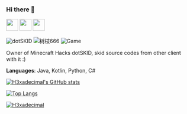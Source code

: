 ### Hi there 👋

<!--
**tumuidle/tumuidle** is a ✨ _special_ ✨ repository because its `README.md` (this file) appears on your GitHub profile.

Here are some ideas to get you started:

- 🔭 I’m currently working on ...
- 🌱 I’m currently learning ...
- 👯 I’m looking to collaborate on ...
- 🤔 I’m looking for help with ...
- 💬 Ask me about ...
- 📫 How to reach me: ...
- 😄 Pronouns: ...
- ⚡ Fun fact: ...
-->

<a href="https://space.bilibili.com/434219171"><img height=32 width=32 src="https://cdn.simpleicons.org/bilibili"></a>
<a href="https://twitter.com/afn_h3xadecimal"><img height=32 width=32 src="https://cdn.simpleicons.org/twitter"></a>
<a href="https://steamcommunity.com/id/H3xadec1mal/"><img height=32 width=32 src="https://cdn.simpleicons.org/steam"></a>

![dotSKID](https://img.shields.io/badge/.SKID-Owner-F00059)
![树枝666](https://img.shields.io/badge/鸡你太美-唱跳Rap篮球-114514)
![Game](https://img.shields.io/badge/Game-Minecraft-00AB00)

Owner of Minecraft Hacks dotSKID, skid source codes from other client with it :)

**Languages**: Java, Kotlin, Python, C#

[![H3xadecimal's GitHub stats](https://github-readme-stats.vercel.app/api?username=tumuidle&count_private=true&locale=cn&theme=radical)](https://github.com/anuraghazra/github-readme-stats)

[![Top Langs](https://github-readme-stats.vercel.app/api/top-langs/?username=tumuidle&locale=cn&count_private=true&theme=radical)](https://github.com/anuraghazra/github-readme-stats)

[![H3xadecimal](https://count.getloli.com/get/@H3xadecimal?theme=rule34)](https://github.com/journey-ad/Moe-Counter)

